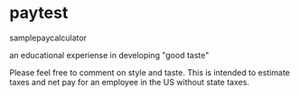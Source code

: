 paytest
=======

samplepaycalculator

an educational experiense in developing "good taste"

Please feel free to comment on style and taste.
This is intended to estimate taxes and net pay for an employee in the US without state taxes.
